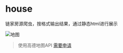 # house
链家房源爬虫，按格式输出结果，通过静态html进行展示

![地图](attachments/iamge/1661420774956.jpg)

> 使用高德地图API [需要申请](https://lbs.amap.com/api/javascript-api/guide/abc/prepare)